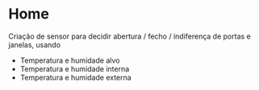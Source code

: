 # Home
Criação de sensor para decidir abertura / fecho / indiferença de portas e janelas, usando
  - Temperatura e humidade alvo
  - Temperatura e humidade interna
  - Temperatura e humidade externa
